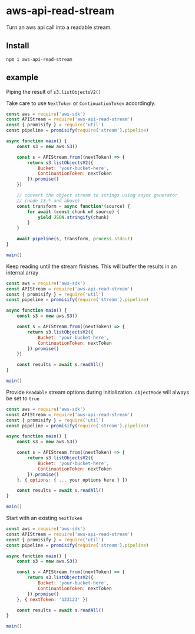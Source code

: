 # aws-api-read-stream
Turn an aws api call into a readable stream.

## Install
```
npm i aws-api-read-stream
```

## example

Piping the result of `s3.listObjectsV2()` 

Take care to use `NextToken` or `ContinuationToken` accordingly.

```js
const aws = require('aws-sdk')
const APIStream = require('aws-api-read-stream')
const { promisify } = require('util')
const pipeline = promisify(require('stream').pipeline)

async function main() {
    const s3 = new aws.S3()

    const s = APIStream.from((nextToken) => {
        return s3.listObjectsV2({
            Bucket: 'your-bucket-here',
            ContinuationToken: nextToken
        }).promise()
    })

    // convert the object stream to strings using async generator
    // (node 13.* and above)
    const transform = async function*(source) {
        for await (const chunk of source) {
            yield JSON.stringify(chunk)
        }
    }

    await pipeline(s, transform, process.stdout)
}

main()
```

Keep reading until the stream finishes. This will buffer the results in an internal array

```js
const aws = require('aws-sdk')
const APIStream = require('aws-api-read-stream')
const { promisify } = require('util')
const pipeline = promisify(require('stream').pipeline)

async function main() {
    const s3 = new aws.S3()

    const s = APIStream.from((nextToken) => {
        return s3.listObjectsV2({
            Bucket: 'your-bucket-here',
            ContinuationToken: nextToken
        }).promise()
    })

    const results = await s.readAll()
}

main()
```

Provide `Readable` stream options during initialization.
`objectMode` will always be set to `true`

```js
const aws = require('aws-sdk')
const APIStream = require('aws-api-read-stream')
const { promisify } = require('util')
const pipeline = promisify(require('stream').pipeline)

async function main() {
    const s3 = new aws.S3()

    const s = APIStream.from((nextToken) => {
        return s3.listObjectsV2({
            Bucket: 'your-bucket-here',
            ContinuationToken: nextToken
        }).promise()
    }, { options: { ... your options here } })

    const results = await s.readAll()
}

main()
```

Start with an existing `nextToken`

```js
const aws = require('aws-sdk')
const APIStream = require('aws-api-read-stream')
const { promisify } = require('util')
const pipeline = promisify(require('stream').pipeline)

async function main() {
    const s3 = new aws.S3()

    const s = APIStream.from((nextToken) => {
        return s3.listObjectsV2({
            Bucket: 'your-bucket-here',
            ContinuationToken: nextToken
        }).promise()
    }, { nextToken: '123123' })

    const results = await s.readAll()
}

main()
```
